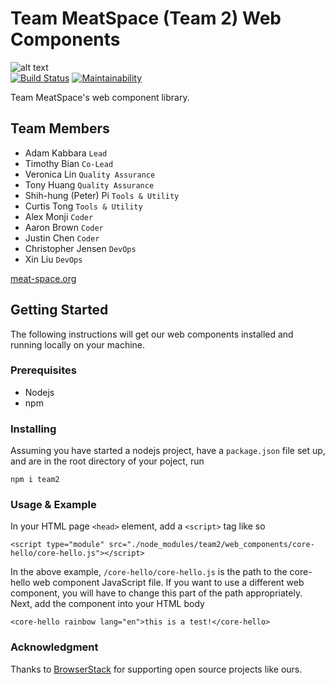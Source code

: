 # Team MeatSpace (Team 2) Web Components
![alt text](https://meat-space.org/img/logo.png "MeatSpace logo 1") <br/>
[![Build Status](https://travis-ci.org/ucsd-cse112/Team2.svg?branch=master)](https://travis-ci.org/ucsd-cse112/Team2)
[![Maintainability](https://api.codeclimate.com/v1/badges/a99a88d28ad37a79dbf6/maintainability)](https://codeclimate.com/github/codeclimate/codeclimate/maintainability) <br/>

Team MeatSpace's web component library. 

## Team Members
- Adam Kabbara `Lead`
- Timothy Bian `Co-Lead`
- Veronica Lin `Quality Assurance`
- Tony Huang `Quality Assurance`
- Shih-hung (Peter) Pi `Tools & Utility`
- Curtis Tong `Tools & Utility`
- Alex Monji `Coder`
- Aaron Brown `Coder`
- Justin Chen `Coder`
- Christopher Jensen `DevOps`
- Xin Liu `DevOps`

[meat-space.org](https://meat-space.org)

## Getting Started
The following instructions will get our web components installed and running locally on your machine.

### Prerequisites 
* Nodejs
* npm

### Installing
Assuming you have started a nodejs project, have a `package.json` file set up, and are in the root directory of your poject, run
```
npm i team2
```
### Usage & Example
In your HTML page `<head>` element, add a `<script>` tag like so
```
<script type="module" src="./node_modules/team2/web_components/core-hello/core-hello.js"></script>
```
In the above example, `/core-hello/core-hello.js` is the path to the core-hello web component JavaScript file. 
If you want to use a different web component, you will have to change this part of the path appropriately.
Next, add the component into your HTML body
```
<core-hello rainbow lang="en">this is a test!</core-hello>
```
### Acknowledgment
Thanks to [BrowserStack](http://browserstack.com/) for supporting open source projects like ours. 

